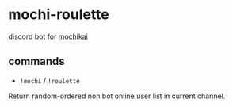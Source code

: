 # mochi-roulette
discord bot for [mochikai](http://kembo.hatenablog.com/entry/2020/01/10/230945)

## commands
* `!mochi` / `!roulette`

Return random-ordered non bot online user list in current channel.
